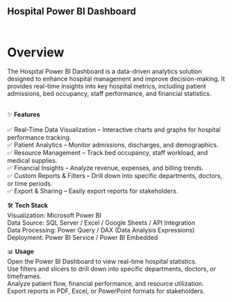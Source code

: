 ## **Hospital Power BI Dashboard** <br> <br>
# **Overview** <br>
The Hospital Power BI Dashboard is a data-driven analytics solution designed to enhance hospital management and improve decision-making. It provides real-time insights into key hospital metrics, including patient admissions, bed occupancy, staff performance, and financial statistics. <br> <br>

✨ **Features** <br> <br>
✅ Real-Time Data Visualization – Interactive charts and graphs for hospital performance tracking. <br>
✅ Patient Analytics – Monitor admissions, discharges, and demographics. <br>
✅ Resource Management – Track bed occupancy, staff workload, and medical supplies. <br>
✅ Financial Insights – Analyze revenue, expenses, and billing trends. <br>
✅ Custom Reports & Filters – Drill down into specific departments, doctors, or time periods. <br>
✅ Export & Sharing – Easily export reports for stakeholders. <br>

🛠️ **Tech Stack** <br>
Visualization: Microsoft Power BI <br>
Data Source: SQL Server / Excel / Google Sheets / API Integration <br>
Data Processing: Power Query / DAX (Data Analysis Expressions) <br>
Deployment: Power BI Service / Power BI Embedded <br>

📊 **Usage** <br>
Open the Power BI Dashboard to view real-time hospital statistics. <br>
Use filters and slicers to drill down into specific departments, doctors, or timeframes. <br>
Analyze patient flow, financial performance, and resource utilization. <br>
Export reports in PDF, Excel, or PowerPoint formats for stakeholders. <br>




